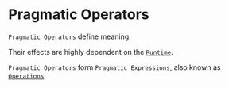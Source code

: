 # Pragmatic Operators

`Pragmatic Operators` define meaning.

Their effects are highly dependent on the [`Runtime`](/spw-js/runtime).

`Pragmatic Operators` form `Pragmatic Expressions`, also known as [`Operations`](/spw-js/constructs/expressions/operations).